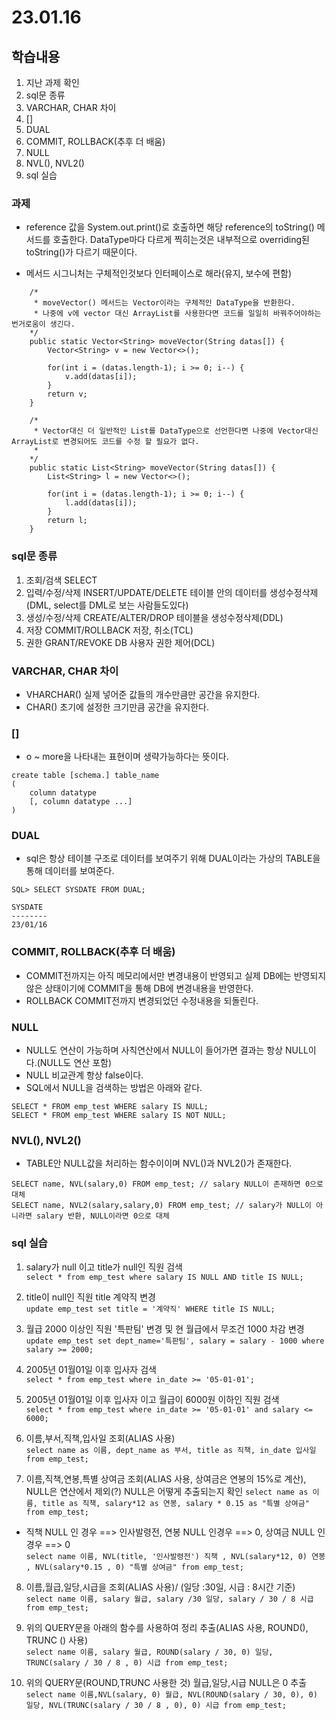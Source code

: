 # 23.01.16

## 학습내용
1. 지난 과제 확인
2. sql문 종류
3. VARCHAR, CHAR 차이
4. [] 
5. DUAL
6. COMMIT, ROLLBACK(추후 더 배움)
7. NULL
8. NVL(), NVL2()
9. sql 실습
### 과제
- reference 값을 System.out.print()로 호출하면 해당 reference의 toString() 메서드를 호출한다.
	DataType마다 다르게 찍히는것은 내부적으로 overriding된 toString()가 다르기 때문이다.

- 메서드 시그니처는 구체적인것보다 인터페이스로 해라(유지, 보수에 편함)
```
	/*
	 * moveVector() 메서드는 Vector이라는 구체적인 DataType을 반환한다.
	 * 나중에 v에 vector 대신 ArrayList를 사용한다면 코드를 일일히 바꿔주어야하는 번거로움이 생긴다.
	*/
	public static Vector<String> moveVector(String datas[]) {
		Vector<String> v = new Vector<>();
		
		for(int i = (datas.length-1); i >= 0; i--) {
			v.add(datas[i]);
		}
		return v;
	}
	
	/*
	 * Vector대신 더 일반적인 List를 DataType으로 선언한다면 나중에 Vector대신 ArrayList로 변경되어도 코드를 수정 할 필요가 없다.
	 *  
	*/
	public static List<String> moveVector(String datas[]) {
		List<String> l = new Vector<>();
		
		for(int i = (datas.length-1); i >= 0; i--) {
			l.add(datas[i]);
		}
		return l;
	}
```



### sql문 종류
1. 조회/검색		SELECT 
2. 입력/수정/삭제	INSERT/UPDATE/DELETE  	테이블 안의 데이터를 생성수정삭제(DML, select를 DML로 보는 사람들도있다) 
3. 생성/수정/삭제	CREATE/ALTER/DROP  		테이블을 생성수정삭제(DDL)
4. 저장				COMMIT/ROLLBACK  		저장, 취소(TCL)
5. 권한			   	GRANT/REVOKE 			DB 사용자 권한 제어(DCL) 


### VARCHAR, CHAR 차이
- VHARCHAR()  실제 넣어준 값들의 개수만큼만 공간을 유지한다.
- CHAR()  초기에 설정한 크기만큼 공간을 유지한다.


### [] 
- o ~ more을 나타내는 표현이며 생략가능하다는 뜻이다.
```
create table [schema.] table_name
(
	column datatype
	[, column datatype ...]
)
```


### DUAL
- sql은 항상 테이블 구조로 데이터를 보여주기 위해 DUAL이라는 가상의 TABLE을 통해 데이터를 보여준다.
```
SQL> SELECT SYSDATE FROM DUAL;

SYSDATE
--------
23/01/16
```

### COMMIT, ROLLBACK(추후 더 배움)
- COMMIT전까지는 아직 메모리에서만 변경내용이 반영되고 실제 DB에는 반영되지 않은 상태이기에 COMMIT을 통해 DB에 변경내용을 반영한다.
- ROLLBACK COMMIT전까지 변경되었던 수정내용을 되돌린다. 


### NULL
- NULL도 연산이 가능하며 사칙연산에서 NULL이 들어가면 결과는 항상 NULL이다.(NULL도 연산 포함)
- NULL 비교관계 항상 false이다.
- SQL에서 NULL을 검색하는 방법은 아래와 같다.
```
SELECT * FROM emp_test WHERE salary IS NULL;
SELECT * FROM emp_test WHERE salary IS NOT NULL;
```

### NVL(), NVL2()
- TABLE안 NULL값을 처리하는 함수이이며 NVL()과 NVL2()가 존재한다.
```
SELECT name, NVL(salary,0) FROM emp_test; // salary NULL이 존재하면 0으로 대체
SELECT name, NVL2(salary,salary,0) FROM emp_test; // salary가 NULL이 아니라면 salary 반환, NULL이라면 0으로 대체
```

### sql 실습
1.  salary가 null 이고 title가 null인 직원 검색		
 ``` select * from emp_test where salary IS NULL AND title IS NULL; ```

2.  title이 null인 직원 title 계약직 변경			
 ``` update emp_test set title = '계약직' WHERE title IS NULL; ```

3.  월급 2000 이상인  직원 '특판팀' 변경 및 현 월급에서 무조건 1000 차감 변경		
 ``` update emp_test set dept_name='특판팀', salary = salary - 1000 where salary >= 2000; ```

4.  2005년 01월01일 이후 입사자 검색				
 ``` select * from emp_test where in_date >= '05-01-01'; ```  

5.  2005년 01월01일 이후 입사자 이고 월급이 6000원 이하인 직원 검색				
 ``` select * from emp_test where in_date >= '05-01-01' and salary <= 6000; ```

6.  이름,부서,직책,입사일 조회(ALIAS 사용)			
 ``` select name as 이름, dept_name as 부서, title as 직책, in_date 입사일 from emp_test; ```

7.  이름,직책,연봉,특별 상여금 조회(ALIAS 사용, 상여금은 연봉의 15%로 계산), NULL은 연산에서 제외(?) NULL은 어떻게 추출되는지 확인	
 ``` select name as 이름, title as 직책, salary*12 as 연봉, salary * 0.15 as "특별 상여금" from emp_test; ```

 - 직책 NULL 인 경우 ==> 인사발령전, 연봉 NULL 인경우 ==> 0, 상여금 NULL 인경우 ==> 0 	
 ``` select name 이름, NVL(title, '인사발령전') 직책 , NVL(salary*12, 0) 연봉 , NVL(salary*0.15 , 0) "특별 상여금" from emp_test; ```


8. 이름,월급,일당,시급을 조회(ALIAS 사용)/ (일당 :30일, 시급 : 8시간 기준)	
 ``` select name 이름, salary 월급, salary /30 일당, salary / 30 / 8 시급 from emp_test; ```

9. 위의 QUERY문을 아래의 함수를 사용하여 정리 추출(ALIAS 사용, ROUND(),  TRUNC () 사용)	
 ``` select name 이름, salary 월급, ROUND(salary / 30, 0) 일당, TRUNC(salary / 30 / 8 , 0) 시급 from emp_test; ```

10. 위의 QUERY문(ROUND,TRUNC 사용한 것) 월급,일당,시급 NULL은 0 추출	
 ``` select name 이름,NVL(salary, 0) 월급, NVL(ROUND(salary / 30, 0), 0) 일당, NVL(TRUNC(salary / 30 / 8 , 0), 0) 시급 from emp_test; ```

